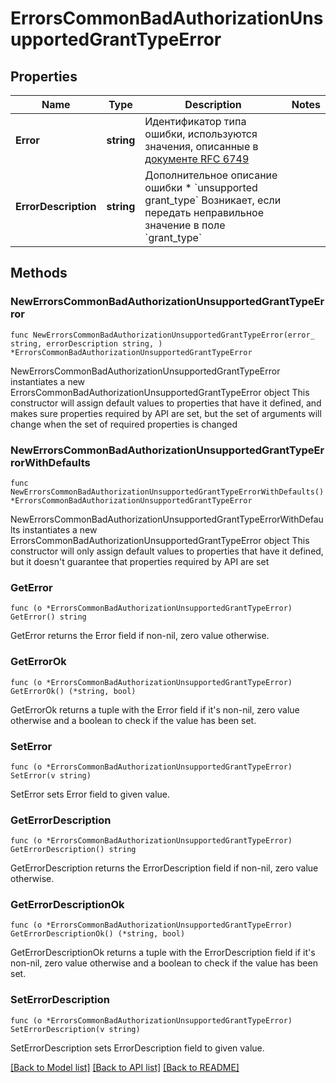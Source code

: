 # ErrorsCommonBadAuthorizationUnsupportedGrantTypeError

## Properties

Name | Type | Description | Notes
------------ | ------------- | ------------- | -------------
**Error** | **string** | Идентификатор типа ошибки, используются значения, описанные в [документе RFC 6749](http://tools.ietf.org/html/rfc6749#section-5.2)  | 
**ErrorDescription** | **string** | Дополнительное описание ошибки * &#x60;unsupported grant_type&#x60; Возникает, если передать неправильное значение в поле &#x60;grant_type&#x60;  | 

## Methods

### NewErrorsCommonBadAuthorizationUnsupportedGrantTypeError

`func NewErrorsCommonBadAuthorizationUnsupportedGrantTypeError(error_ string, errorDescription string, ) *ErrorsCommonBadAuthorizationUnsupportedGrantTypeError`

NewErrorsCommonBadAuthorizationUnsupportedGrantTypeError instantiates a new ErrorsCommonBadAuthorizationUnsupportedGrantTypeError object
This constructor will assign default values to properties that have it defined,
and makes sure properties required by API are set, but the set of arguments
will change when the set of required properties is changed

### NewErrorsCommonBadAuthorizationUnsupportedGrantTypeErrorWithDefaults

`func NewErrorsCommonBadAuthorizationUnsupportedGrantTypeErrorWithDefaults() *ErrorsCommonBadAuthorizationUnsupportedGrantTypeError`

NewErrorsCommonBadAuthorizationUnsupportedGrantTypeErrorWithDefaults instantiates a new ErrorsCommonBadAuthorizationUnsupportedGrantTypeError object
This constructor will only assign default values to properties that have it defined,
but it doesn't guarantee that properties required by API are set

### GetError

`func (o *ErrorsCommonBadAuthorizationUnsupportedGrantTypeError) GetError() string`

GetError returns the Error field if non-nil, zero value otherwise.

### GetErrorOk

`func (o *ErrorsCommonBadAuthorizationUnsupportedGrantTypeError) GetErrorOk() (*string, bool)`

GetErrorOk returns a tuple with the Error field if it's non-nil, zero value otherwise
and a boolean to check if the value has been set.

### SetError

`func (o *ErrorsCommonBadAuthorizationUnsupportedGrantTypeError) SetError(v string)`

SetError sets Error field to given value.


### GetErrorDescription

`func (o *ErrorsCommonBadAuthorizationUnsupportedGrantTypeError) GetErrorDescription() string`

GetErrorDescription returns the ErrorDescription field if non-nil, zero value otherwise.

### GetErrorDescriptionOk

`func (o *ErrorsCommonBadAuthorizationUnsupportedGrantTypeError) GetErrorDescriptionOk() (*string, bool)`

GetErrorDescriptionOk returns a tuple with the ErrorDescription field if it's non-nil, zero value otherwise
and a boolean to check if the value has been set.

### SetErrorDescription

`func (o *ErrorsCommonBadAuthorizationUnsupportedGrantTypeError) SetErrorDescription(v string)`

SetErrorDescription sets ErrorDescription field to given value.



[[Back to Model list]](../README.md#documentation-for-models) [[Back to API list]](../README.md#documentation-for-api-endpoints) [[Back to README]](../README.md)


